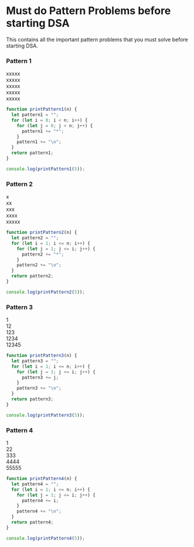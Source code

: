 # Must do Pattern Problems before starting DSA

This contains all the important pattern problems that you must solve before starting DSA.

### Pattern 1

xxxxx<br>
xxxxx<br>
xxxxx<br>
xxxxx<br>
xxxxx

```javascript
function printPattern1(n) {
  let pattern1 = "";
  for (let i = 0; i < n; i++) {
    for (let j = 0; j < n; j++) {
      pattern1 += "*";
    }
    pattern1 += "\n";
  }
  return pattern1;
}

console.log(printPattern1(5));
```

### Pattern 2

x<br>
xx<br>
xxx<br>
xxxx<br>
xxxxx

```javascript
function printPattern2(n) {
  let pattern2 = "";
  for (let i = 1; i <= n; i++) {
    for (let j = 1; j <= i; j++) {
      pattern2 += "*";
    }
    pattern2 += "\n";
  }
  return pattern2;
}

console.log(printPattern2(5));
```

### Pattern 3

1<br>
12<br>
123<br>
1234<br>
12345

```javascript
function printPattern3(n) {
  let pattern3 = "";
  for (let i = 1; i <= n; i++) {
    for (let j = 1; j <= i; j++) {
      pattern3 += j;
    }
    pattern3 += "\n";
  }
  return pattern3;
}

console.log(printPattern3(5));
```

### Pattern 4

1<br>
22<br>
333<br>
4444<br>
55555

```javascript
function printPattern4(n) {
  let pattern4 = "";
  for (let i = 1; i <= n; i++) {
    for (let j = 1; j <= i; j++) {
      pattern4 += i;
    }
    pattern4 += "\n";
  }
  return pattern4;
}

console.log(printPattern4(5));
```
